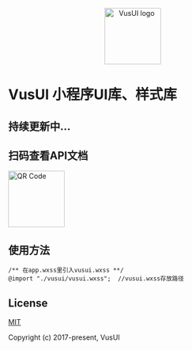 <p align="center"><a href="http://vusui.com" target="_blank" rel="noopener noreferrer"><img width="114" src="http://vusui.com/images/vusui-114-114.png" alt="VusUI logo"></a></p>

# VusUI 小程序UI库、样式库
## 持续更新中...

## 扫码查看API文档
<img width="114" src="http://vusui.com/images/vusui-wx.jpg" alt="QR Code">


## 使用方法
```
/** 在app.wxss里引入vusui.wxss **/
@import "./vusui/vusui.wxss";  //vusui.wxss存放路径
```

## License

[MIT](http://opensource.org/licenses/MIT)

Copyright (c) 2017-present, VusUI